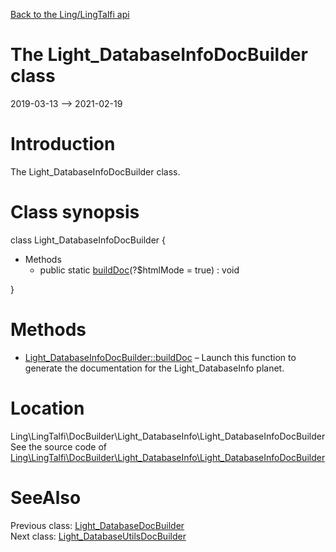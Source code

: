 [Back to the Ling/LingTalfi api](https://github.com/lingtalfi/LingTalfi/blob/master/doc/api/Ling/LingTalfi.md)



The Light_DatabaseInfoDocBuilder class
================
2019-03-13 --> 2021-02-19






Introduction
============

The Light_DatabaseInfoDocBuilder class.



Class synopsis
==============


class <span class="pl-k">Light_DatabaseInfoDocBuilder</span>  {

- Methods
    - public static [buildDoc](https://github.com/lingtalfi/LingTalfi/blob/master/doc/api/Ling/LingTalfi/DocBuilder/Light_DatabaseInfo/Light_DatabaseInfoDocBuilder/buildDoc.md)(?$htmlMode = true) : void

}






Methods
==============

- [Light_DatabaseInfoDocBuilder::buildDoc](https://github.com/lingtalfi/LingTalfi/blob/master/doc/api/Ling/LingTalfi/DocBuilder/Light_DatabaseInfo/Light_DatabaseInfoDocBuilder/buildDoc.md) &ndash; Launch this function to generate the documentation for the Light_DatabaseInfo planet.





Location
=============
Ling\LingTalfi\DocBuilder\Light_DatabaseInfo\Light_DatabaseInfoDocBuilder<br>
See the source code of [Ling\LingTalfi\DocBuilder\Light_DatabaseInfo\Light_DatabaseInfoDocBuilder](https://github.com/lingtalfi/LingTalfi/blob/master/DocBuilder/Light_DatabaseInfo/Light_DatabaseInfoDocBuilder.php)



SeeAlso
==============
Previous class: [Light_DatabaseDocBuilder](https://github.com/lingtalfi/LingTalfi/blob/master/doc/api/Ling/LingTalfi/DocBuilder/Light_Database/Light_DatabaseDocBuilder.md)<br>Next class: [Light_DatabaseUtilsDocBuilder](https://github.com/lingtalfi/LingTalfi/blob/master/doc/api/Ling/LingTalfi/DocBuilder/Light_DatabaseUtils/Light_DatabaseUtilsDocBuilder.md)<br>
